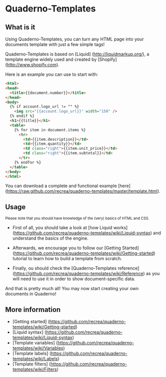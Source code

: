 # Quaderno-Templates
## What is it
Using Quaderno-Templates, you can turn any HTML page into your documents template with just a few simple tags!

Quaderno-Templates is based on [Liquid] (http://liquidmarkup.org/), a template engine widely used and created by [Shopify] (http://www.shopify.com).

Here is an example you can use to start with:
```html
<html>
<head>  
  <title>{{document.number}}</title>  
</head>
<body>
  {% if account.logo_url != "" %}
    <img src="{{account.logo_url}}" width="150" />
  {% endif %}
  <h1>{{title}}</h1>
  <table>
    {% for item in document.items %}
      <tr>
        <td>{{item.description}}</td>
        <td>{{item.quantity}}</td>
        <td class="right">{{item.unit_price}}</td>
        <td class="right">{{item.subtotal}}</td>
      </tr>
    {% endfor %}
  </table>
</body>
</html>
```
You can download a complete and functional example [here] (https://raw.github.com/recrea/quaderno-templates/master/template.html).

## Usage
<sub>Please note that you should have knowledge of the (very) basics of HTML and CSS.</sub>
* First of all, you should take a look at [how Liquid works] (https://github.com/recrea/quaderno-templates/wiki/Liquid-syntax) and understand the basics of the engine.
 
* Afterwards, we encourage you to follow our [Getting Started] (https://github.com/recrea/quaderno-templates/wiki/Getting-started) tutorial to learn how to build a template from scratch.

* Finally, ou should check the [Quaderno-Templates reference] (https://github.com/recrea/quaderno-templates/wiki/Reference) as you will need to use it in order to show document-specific data.

And that is pretty much all! You may now start creating your own documents in Quaderno!

## More information
* [Getting started] (https://github.com/recrea/quaderno-templates/wiki/Getting-started)
* [Liquid syntax] (https://github.com/recrea/quaderno-templates/wiki/Liquid-syntax)
* [Template variables] (https://github.com/recrea/quaderno-templates/wiki/Variables)
* [Template labels] (https://github.com/recrea/quaderno-templates/wiki/Labels)
* [Template filters] (https://github.com/recrea/quaderno-templates/wiki/Filters)
